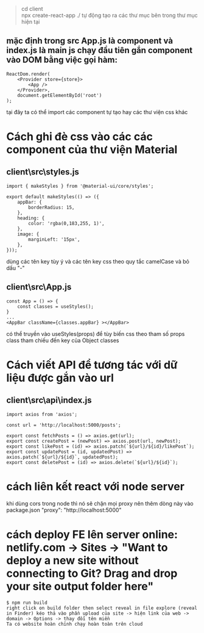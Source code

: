 > cd client  
> npx create-react-app ./ tự động tạo ra các thư mục bên trong thư mục hiện tại
## mặc định trong src App.js là component và index.js là main js chạy đầu tiên gắn component vào DOM bằng việc gọi hàm:  
    ReactDom.render(
        <Provider store={store}>
            <App />
        </Provider>,
        document.getElementById('root')
    );
tại đây ta có thể import các component tự tạo hay các thư viện css khác  
# Cách ghi đè css vào các các component của thư viện Material
## client\src\styles.js
    import { makeStyles } from '@material-ui/core/styles';

    export default makeStyles(() => ({
        appBar: {
            borderRadius: 15,
        },
        heading: {
            color: 'rgba(0,183,255, 1)',
        },
        image: {
            marginLeft: '15px',
        },
    }));
dùng các tên key tùy ý và các tên key css theo quy tắc camelCase và bỏ dấu "-"
## client\src\App.js
    const App = () => {
        const classes = useStyles();
    }
    ...
    <AppBar className={classes.appBar} ></AppBar>
có thể truyền vào useStyles(props) để tùy biến css theo tham số props  
class tham chiếu đến key của Object classes
# Cách viết API để tương tác với dữ liệu được gắn vào url
## client\src\api\index.js
    import axios from 'axios';

    const url = 'http://localhost:5000/posts';

    export const fetchPosts = () => axios.get(url);
    export const createPost = (newPost) => axios.post(url, newPost);
    export const likePost = (id) => axios.patch(`${url}/${id}/likePost`);
    export const updatePost = (id, updatedPost) => axios.patch(`${url}/${id}`, updatedPost);
    export const deletePost = (id) => axios.delete(`${url}/${id}`);

# cách liên kết react với node server 
khi dùng cors trong node thì nó sẽ chặn mọi proxy nên
thêm dòng này vào package.json 
    "proxy": "http://localhost:5000"

# cách deploy FE lên server online: netlify.com -> Sites -> "Want to deploy a new site without connecting to Git? Drag and drop your site output folder here"
    $ npm run build
    right click on build folder then select reveal in file explore (reveal in Finder) kéo thả vào phần upload của site -> hiện link của web -> domain -> Options -> thay đổi tên miền
    Ta có website hoàn chỉnh chạy hoàn toàn trên cloud

